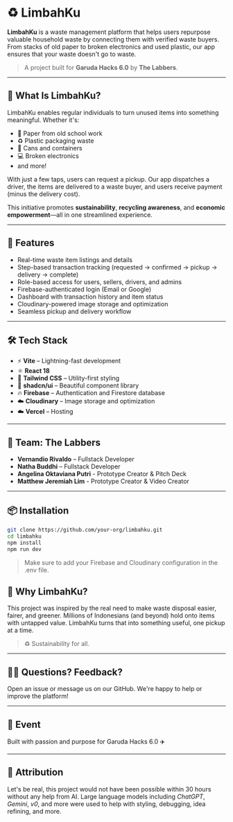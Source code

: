 # ♻️ LimbahKu

**LimbahKu** is a waste management platform that helps users repurpose valuable household waste by connecting them with verified waste buyers. From stacks of old paper to broken electronics and used plastic, our app ensures that your waste doesn't go to waste.

> A project built for **Garuda Hacks 6.0** by **The Labbers**.

---

## 🌱 What Is LimbahKu?

LimbahKu enables regular individuals to turn unused items into something meaningful. Whether it's:

- 📄 Paper from old school work
- ♻️ Plastic packaging waste
- 🥫 Cans and containers
- 💻 Broken electronics
- and more!

With just a few taps, users can request a pickup. Our app dispatches a driver, the items are delivered to a waste buyer, and users receive payment (minus the delivery cost).

This initiative promotes **sustainability**, **recycling awareness**, and **economic empowerment**—all in one streamlined experience.

---

## 🚀 Features

- Real-time waste item listings and details
- Step-based transaction tracking (requested → confirmed → pickup → delivery → complete)
- Role-based access for users, sellers, drivers, and admins
- Firebase-authenticated login (Email or Google)
- Dashboard with transaction history and item status
- Cloudinary-powered image storage and optimization
- Seamless pickup and delivery workflow

---

## 🛠️ Tech Stack

- ⚡ **Vite** – Lightning-fast development
- ⚛️ **React 18**
- 🎨 **Tailwind CSS** – Utility-first styling
- 💎 **shadcn/ui** – Beautiful component library
- 🔥 **Firebase** – Authentication and Firestore database
- ☁️ **Cloudinary** – Image storage and optimization
- ☁️ **Vercel** – Hosting

---

## 👥 Team: The Labbers

- **Vernandio Rivaldo** – Fullstack Developer
- **Natha Buddhi** – Fullstack Developer
- **Angelina Oktaviana Putri** - Prototype Creator & Pitch Deck
- **Matthew Jeremiah Lim** - Prototype Creator & Video Creator

---

## 📦 Installation

```bash
git clone https://github.com/your-org/limbahku.git
cd limbahku
npm install
npm run dev
```

> Make sure to add your Firebase and Cloudinary configuration in the .env file.

## 💚 Why LimbahKu?
This project was inspired by the real need to make waste disposal easier, fairer, and greener. Millions of Indonesians (and beyond) hold onto items with untapped value. LimbahKu turns that into something useful, one pickup at a time.

>♻️ Sustainability for all.

---

## 🙋‍♂️ Questions? Feedback?

Open an issue or message us on our GitHub. We're happy to help or improve the platform!

---

## 📅 Event
Built with passion and purpose for Garuda Hacks 6.0 ✈️

---

##  🤖 Attribution
Let's be real, this project would not have been possible within 30 hours without any help from AI. Large language models including *ChatGPT*, *Gemini*, *v0*, and more were used to help with styling, debugging, idea refining, and more.

